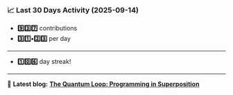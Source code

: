 <!--START_STATS-->
### 📈 Last 30 Days Activity (2025-09-14)  
- **9️⃣3️⃣7️⃣** contributions  
- **3️⃣1️⃣•2️⃣3️⃣** per day
---
- **1️⃣0️⃣6️⃣** day streak!
---
📝 **Latest blog:** [**The Quantum Loop: Programming in Superposition**](https://andriak.com/blog/quantum-loop)
<!--END_STATS-->
